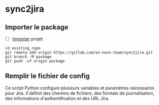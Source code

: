 # sync2jira

## Importer le package


- [ ] [Importer](https://gitlab.com/ex-novo-team/sync2jira/) projet

```
cd existing_repo
git remote add origin https://gitlab.com/ex-novo-team/sync2jira.git
git branch -M package
git push -uf origin package
```

## Remplir le fichier de config 
Ce script Python configure plusieurs variables et paramètres nécessaires pour Jira. Il définit des chemins de fichiers, des formats de journalisation, des informations d'authentification et des URL Jira.


